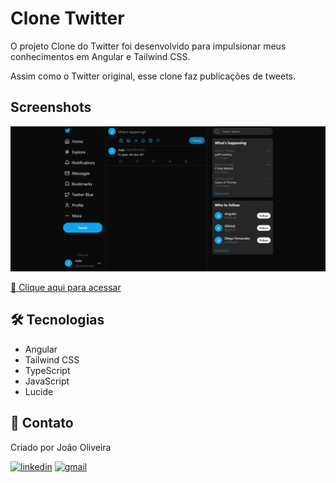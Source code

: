 # Clone Twitter

O projeto Clone do Twitter foi desenvolvido para impulsionar meus conhecimentos em Angular e Tailwind CSS.

Assim como o Twitter original, esse clone faz publicações de tweets.

## Screenshots

![preview](./.github/preview.png)

[🔗 Clique aqui para acessar](https://clone-twitter-roan.vercel.app/)

## 🛠️ Tecnologias

- Angular
- Tailwind CSS
- TypeScript
- JavaScript
- Lucide

## 💙 Contato
Criado por João Oliveira

[![linkedin](https://img.shields.io/badge/linkedin-0A66C2?style=for-the-badge&logo=linkedin&logoColor=white)](https://www.linkedin.com/in/joao-oliveira-preto-batista/)
[![gmail](https://img.shields.io/badge/Gmail-D14836?style=for-the-badge&logo=gmail&logoColor=white)](mailto:joaoliveira.batista1@gmail.com)
